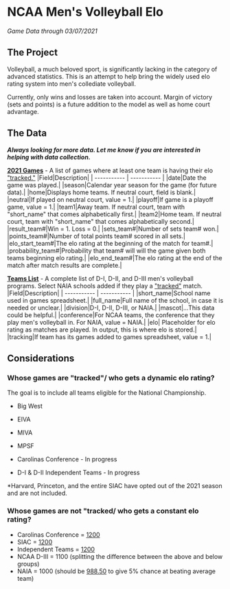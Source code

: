 # NCAA Men's Volleyball Elo
*Game Data through 03/07/2021*

## The Project
Volleyball, a much beloved sport, is significantly lacking in the category of advanced statistics. This is an attempt to help bring the widely used elo rating system into men's collediate volleyball.

Currently, only wins and losses are taken into account. Margin of victory (sets and points) is a future addition to the model as well as home court advantage.

## The Data
***Always looking for more data. Let me know if you are interested in helping with data collection.***

**[2021 Games](inputs/games_2021.csv)** - A list of games where at least one team is having their elo ["tracked."](#considerations)
|Field|Description|
| ----------- | ----------- |
|date|Date the game was played.|
|season|Calendar year season for the game (for future data).|
|home|Displays home teams. If neutral court, field is blank.|
|neutral|If played on neutral court, value = 1.|
|playoff|If game is a playoff game, value = 1.|
|team1|Away team. If neutral court, team with "short_name" that comes alphabetically first.|
|team2|Home team. If neutral court, team with "short_name" that comes alphabetically second.|
|result_team#|Win = 1. Loss = 0.|
|sets_team#|Number of sets team# won.|
|points_team#|Number of total points team# scored in all sets.|
|elo_start_team#|The elo rating at the beginning of the match for team#.|
|probability_team#|Probability that team# will will the game given both teams beginning elo rating.|
|elo_end_team#|The elo rating at the end of the match after match results are complete.|

**[Teams List](inputs/teams.csv)** - A complete list of D-I, D-II, and D-III men's volleyball programs. Select NAIA schools added if they play a ["tracked"](#considerations) match.
|Field|Description|
| ----------- | ----------- |
|short_name|School name used in games spreadsheet.|
|full_name|Full name of the school, in case it is needed or unclear.|
|division|D-I, D-II, D-III, or NAIA.|
|mascot|...This data could be helpful.|
|conference|For NCAA teams, the conference that they play men's volleyball in. For NAIA, value = NAIA.|
|elo| Placeholder for elo rating as matches are played. In output, this is where elo is stored.|
|tracking|If team has its games added to games spreadsheet, value = 1.|

## Considerations
### Whose games are "tracked"/ who gets a dynamic elo rating?
The goal is to include all teams eligible for the National Championship.
* Big West
* EIVA
* MIVA
* MPSF

* Carolinas Conference - In progress
* D-I & D-II Independent Teams - In progress

*Harvard, Princeton, and the entire SIAC have opted out of the 2021 season and are not included.

### Whose games are not "tracked/ who gets a constant elo rating?
* Carolinas Conference = [1200](calibration/non_tracking_base_elo.py)
* SIAC = [1200](calibration/non_tracking_base_elo.py)
* Independent Teams = [1200](calibration/non_tracking_base_elo.py)
* NCAA D-III = 1100 (splitting the difference between the above and below groups)
* NAIA = 1000 (should be [988.50](calibration/naia_base_elo.py) to give 5% chance at beating average team)
